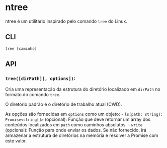 # ntree
ntree é um utilitário inspirado pelo comando `tree` do Linux.

## CLI
```
tree [caminho]
```

## API
### `tree([dirPath][, options])`:
Cria uma representação da estrutura do diretório localizado em `dirPath` no formato do comando `tree`.

O diretório padrão é o diretório de trabalho atual (CWD).

As opções são fornecidas em `options` como um objeto:
	- `ls(path: string): Promise<string[]>` (opcional): Função que deve retornar um array dos conteúdos localizados em `path` como caminhos absolutos.
	- `write` (opcional): Função para onde enviar os dados. Se não fornecido, irá armazenar a estrutura de diretórios na memória e resolver a Promise com este valor.